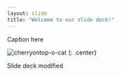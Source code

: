 ```yaml
---
layout: slide
title: "Welcome to our slide deck!"
---
```


Caption here

![cherryontop-o-cat](https://octodex.github.com/images/cherryontop-o-cat.png)
{: .center}

 Slide deck modified
